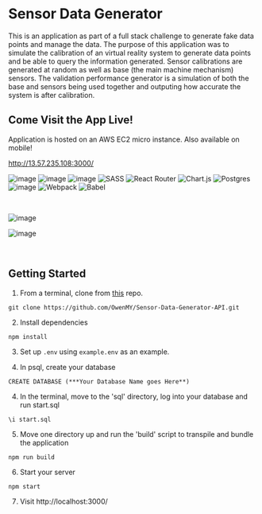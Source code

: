 # Sensor Data Generator
This is an application as part of a full stack challenge to generate fake data points and manage the data. The purpose of this application was to simulate the calibration of an virtual reality system to generate data points and be able to query the information generated. Sensor calibrations are generated at random as well as base (the main machine mechanism) sensors.  The validation performance generator is a simulation of both the base and sensors being used together and outputing how accurate the system is after calibration.  

## Come Visit the App Live!
Application is hosted on an AWS EC2 micro instance.  Also available on mobile!

http://13.57.235.108:3000/

![image](https://img.shields.io/badge/JavaScript-323330?style=for-the-badge&logo=javascript&logoColor=F7DF1E) ![image](https://img.shields.io/badge/React-20232A?style=for-the-badge&logo=react&logoColor=61DAFB) ![image](https://img.shields.io/badge/HTML5-E34F26?style=for-the-badge&logo=html5&logoColor=white) ![SASS](https://img.shields.io/badge/SASS-hotpink.svg?style=for-the-badge&logo=SASS&logoColor=white)  ![React Router](https://img.shields.io/badge/React_Router-CA4245?style=for-the-badge&logo=react-router&logoColor=white) ![Chart.js](https://img.shields.io/badge/chart.js-F5788D.svg?style=for-the-badge&logo=chart.js&logoColor=white) ![Postgres](https://img.shields.io/badge/postgres-%23316192.svg?style=for-the-badge&logo=postgresql&logoColor=white) ![image](https://img.shields.io/badge/Express.js-000000?style=for-the-badge&logo=express&logoColor=white) ![Webpack](https://img.shields.io/badge/webpack-%238DD6F9.svg?style=for-the-badge&logo=webpack&logoColor=black) ![Babel](https://img.shields.io/badge/Babel-F9DC3e?style=for-the-badge&logo=babel&logoColor=black)

<br>

![image](https://lh3.googleusercontent.com/cM26Pd4S-yh2csd1Du53kpUMtfe_PN0JZCgC1qv36UqIZRdK0dkaFzbj3-6iFkUqgTTL16uQb4vrGKcIqD8SG6ABQH7wi173OaGFMhNuSkzwwcK_DyBoOHg6RaERI81qnEUcBFp8Jw=w2400)

![image](https://lh3.googleusercontent.com/s95j_RZyppATnzE-jDMGLYuYd4SzL26JoEq_MN2PMEmXRbwZrZOXsnia1U8mTh9ZYkuH1wIgM9-t-yP3pslb6SoBveD2xMclfNdTqP9DvG1lZEajZv62pmoodj6HuToUtFAmw94Blw=w2400)


<br>



## Getting Started
1. From a terminal, clone from [this](https://github.com/OwenMY/Sensor-Data-Generator-API.git) repo.
```
git clone https://github.com/OwenMY/Sensor-Data-Generator-API.git
```
2. Install dependencies
```
npm install
```

3. Set up `.env` using `example.env` as an example.

4. In psql, create your database
```
CREATE DATABASE (***Your Database Name goes Here**)
```

4. In the terminal, move to the 'sql' directory, log into your database and run start.sql
 ```
 \i start.sql
 ```

5. Move one directory up and run the 'build' script to transpile and bundle the application
```
npm run build
```

6. Start your server
```
npm start
```
7. Visit http://localhost:3000/
